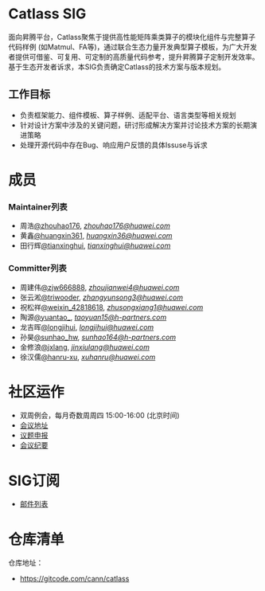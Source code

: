 # Catlass SIG
面向昇腾平台，Catlass聚焦于提供高性能矩阵乘类算子的模块化组件与完整算子代码样例 (如Matmul、FA等)，通过联合生态力量开发典型算子模板，为广大开发者提供可借鉴、可复用、可定制的高质量代码参考，提升昇腾算子定制开发效率。
基于生态开发者诉求，本SIG负责确定Catlass的技术方案与版本规划。

## 工作目标
- 负责框架能力、组件模板、算子样例、适配平台、语言类型等相关规划
- 针对设计方案中涉及的关键问题，研讨形成解决方案并讨论技术方案的长期演进策略
- 处理开源代码中存在Bug、响应用户反馈的具体Issuse与诉求

# 成员

### Maintainer列表
- 周浩[@zhouhao176](https://gitcode.com/zhouhao176), *zhouhao176@huawei.com*
- 黄鑫[@huangxin361](https://gitcode.com/huangxin361), *huangxin36@huawei.com*
- 田行辉[@tianxinghui](https://gitcode.com/tianxinghui), *tianxinghui@huawei.com*

### Committer列表
- 周建伟[@zjw666888](https://gitcode.com/zjw666888), *zhoujianwei4@huawei.com*
- 张云淞[@triwooder](https://gitcode.com/jtriwooder), *zhangyunsong3@huawei.com*
- 祝松祥[@weixin_42818618](https://gitcode.com/weixin_42818618), *zhusongxiang1@huawei.com*
- 陶源[@yuantao_](https://gitcode.com/yuantao_), *taoyuan15@h-partners.com*
- 龙吉晖[@longjihui](https://gitcode.com/longjihui), *longjihui@huawei.com*
- 孙昊[@sunhao_hw](https://gitcode.com/sunhao_hw), *sunhao164@h-partners.com*
- 金修浪[@jxlang](https://gitcode.com/jxlang), *jinxiulang@huawei.com*
- 徐汉儒[@hanru-xu](https://gitcode.com/hanru-xu), *xuhanru@huawei.com*

# 社区运作

- 双周例会，每月奇数周周四 15:00-16:00 (北京时间)
- [会议地址](https://meeting.osinfra.cn/cann/)
- [议题申报](https://etherpad.meeting.osinfra.cn/p/sig-catlass)
- [会议纪要](https://etherpad.meeting.osinfra.cn/p/sig-catlass)

# SIG订阅

- [邮件列表](https://mailweb.cann.osinfra.cn/mailman3/lists/catlass.cann.osinfra.cn/)

# 仓库清单

仓库地址：
- https://gitcode.com/cann/catlass